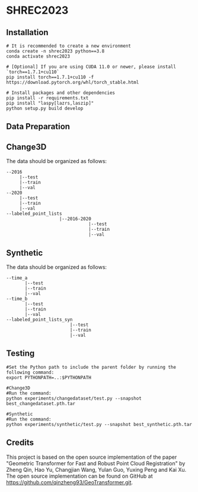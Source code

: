 # SHREC2023

## Installation

```
# It is recommended to create a new environment
conda create -n shrec2023 python==3.8
conda activate shrec2023

# [Optional] If you are using CUDA 11.0 or newer, please install `torch==1.7.1+cu110`
pip install torch==1.7.1+cu110 -f https://download.pytorch.org/whl/torch_stable.html

# Install packages and other dependencies
pip install -r requirements.txt
pip install "laspy[lazrs,laszip]"
python setup.py build develop 

```

## Data Preparation

## Change3D
The data should be organized as follows:
```
--2016
     |--test
     |--train
     |--val
--2020
     |--test
     |--train
     |--val
--labeled_point_lists
                    |--2016-2020
                               |--test
                               |--train
                               |--val
```                    
 ## Synthetic
The data should be organized as follows:
```
--time_a
       |--test
       |--train
       |--val
--time_b
       |--test
       |--train
       |--val
--labeled_point_lists_syn
                        |--test
                        |--train
                        |--val
```

## Testing

```
#Set the Python path to include the parent folder by running the following command:
export PYTHONPATH=..:$PYTHONPATH

#Change3D
#Run the command:
python experiments/changedataset/test.py --snapshot best_changedataset.pth.tar

#Synthetic
#Run the command:
python experiments/synthetic/test.py --snapshot best_synthetic.pth.tar

```

## Credits

This project is based on the open source implementation of the paper "Geometric Transformer for Fast and Robust Point Cloud Registration" by Zheng Qin, Hao Yu, Changjian Wang, Yulan Guo, Yuxing Peng and Kai Xu. The open source implementation can be found on GitHub at https://github.com/qinzheng93/GeoTransformer.git.

